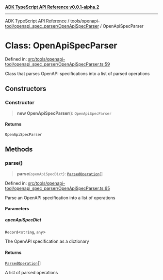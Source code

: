 [**ADK TypeScript API Reference v0.0.1-alpha.2**](../../../../../README.md)

***

[ADK TypeScript API Reference](../../../../../modules.md) / [tools/openapi-tool/openapi\_spec\_parser/OpenApiSpecParser](../README.md) / OpenApiSpecParser

# Class: OpenApiSpecParser

Defined in: [src/tools/openapi-tool/openapi\_spec\_parser/OpenApiSpecParser.ts:59](https://github.com/njraladdin/adk-typescript/blob/main/src/tools/openapi-tool/openapi_spec_parser/OpenApiSpecParser.ts#L59)

Class that parses OpenAPI specifications into a list of parsed operations

## Constructors

### Constructor

> **new OpenApiSpecParser**(): `OpenApiSpecParser`

#### Returns

`OpenApiSpecParser`

## Methods

### parse()

> **parse**(`openApiSpecDict`): [`ParsedOperation`](../interfaces/ParsedOperation.md)[]

Defined in: [src/tools/openapi-tool/openapi\_spec\_parser/OpenApiSpecParser.ts:65](https://github.com/njraladdin/adk-typescript/blob/main/src/tools/openapi-tool/openapi_spec_parser/OpenApiSpecParser.ts#L65)

Parse an OpenAPI specification into a list of operations

#### Parameters

##### openApiSpecDict

`Record`\<`string`, `any`\>

The OpenAPI specification as a dictionary

#### Returns

[`ParsedOperation`](../interfaces/ParsedOperation.md)[]

A list of parsed operations
